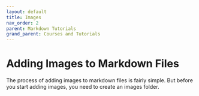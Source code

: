 ```yaml
---
layout: default
title: Images
nav_order: 2
parent: Markdown Tutorials
grand_parent: Courses and Tutorials
---
```


# Adding Images to Markdown Files

The process of adding images to markdown files is fairly simple. But before you start adding images, you need to create an images folder. 

